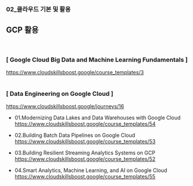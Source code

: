 ### 02_클라우드 기본 및 활용


## GCP 활용
<br>

### [ Google Cloud Big Data and Machine Learning Fundamentals ] <br>
https://www.cloudskillsboost.google/course_templates/3
<br> <br>

###  [ Data Engineering on Google Cloud ] <br>
https://www.cloudskillsboost.google/journeys/16

- 01.Modernizing Data Lakes and Data Warehouses with Google Cloud <br>
https://www.cloudskillsboost.google/course_templates/54

- 02.Building Batch Data Pipelines on Google Cloud <br>
https://www.cloudskillsboost.google/course_templates/53

- 03.Building Resilient Streaming Analytics Systems on GCP <br>
https://www.cloudskillsboost.google/course_templates/52

- 04.Smart Analytics, Machine Learning, and AI on Google Cloud <br>
https://www.cloudskillsboost.google/course_templates/55
 
